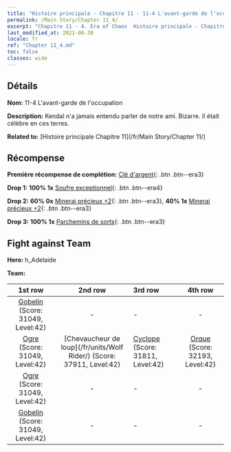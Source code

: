 ```yaml
---
title: "Histoire principale - Chapitre 11 - 11-4 L'avant-garde de l'occupation"
permalink: /Main Story/Chapter 11_4/
excerpt: "Chapitre 11 - 4. Era of Chaos  Histoire principale - Chapitre 11_4. 11-4 L'avant-garde de l'occupation"
last_modified_at: 2021-06-30
locale: fr
ref: "Chapter 11_4.md"
toc: false
classes: wide
---
```


## Détails

 **Nom:** 11-4 L'avant-garde de l'occupation

 **Description:** Kendal n'a jamais entendu parler de notre ami. Bizarre. Il était célèbre en ces terres.

 **Related to:** [Histoire principale Chapitre 11](/fr/Main Story/Chapter 11/)

## Récompense

 **Première récompense de complétion:** [Clé d'argent](/ItemsFR/con_693/){: .btn .btn--era3}

 **Drop 1:** **100% 1x** [Soufre exceptionnel](/ItemsFR/mat_36/){: .btn .btn--era4}

 **Drop 2:** **60% 0x** [Minerai précieux +2](/ItemsFR/mat_26/){: .btn .btn--era3}, **40% 1x** [Minerai précieux +2](/ItemsFR/mat_26/){: .btn .btn--era3}

 **Drop 3:** **100% 1x** [Parchemins de sorts](/ItemsFR/con_694/){: .btn .btn--era3}


## Fight against Team
 **Hero:** h_Adelaide

 **Team:**


  | 1st row | 2nd row | 3rd row | 4th row |
  |:----:|:----:|:----|:----:|
  | [Gobelin](/fr/units/Goblin/) (Score: 31049, Level:42)  | - | - | - |
  | [Ogre](/fr/units/Ogre/) (Score: 31049, Level:42)  | [Chevaucheur de loup](/fr/units/Wolf Rider/) (Score: 37911, Level:42)  | [Cyclope](/fr/units/Cyclops/) (Score: 31811, Level:42)  | [Orque](/fr/units/Orc/) (Score: 32193, Level:42)  |
  | [Ogre](/fr/units/Ogre/) (Score: 31049, Level:42)  | - | - | - |
  | [Gobelin](/fr/units/Goblin/) (Score: 31049, Level:42)  | - | - | - |


